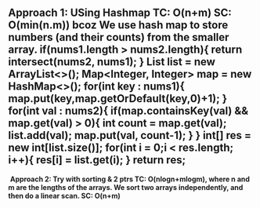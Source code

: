 **Approach 1: USing Hashmap**
TC: O(n+m)
SC: O(min(n.m)) bcoz We use hash map to store numbers (and their counts) from the smaller array.
​
if(nums1.length > nums2.length){
return intersect(nums2, nums1);
}
List<Integer> list = new ArrayList<>();
Map<Integer, Integer> map = new HashMap<>();
for(int key : nums1){
map.put(key,map.getOrDefault(key,0)+1);
}
for(int val : nums2){
if(map.containsKey(val) && map.get(val) > 0){
int count = map.get(val);
list.add(val);
map.put(val, count-1);
}
}
int[] res = new int[list.size()];
for(int i = 0;i < res.length; i++){
res[i] = list.get(i);
}
return res;
------------------------------------------------------------------------------
​
**Approach 2: Try with sorting & 2 ptrs
TC: O(nlogn+mlogm), where n and m are the lengths of the arrays. We sort two arrays independently, and then do a linear scan.
SC: O(n+m)**